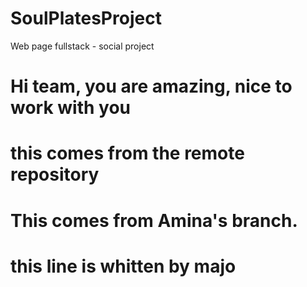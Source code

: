 # SoulPlatesProject

Web page fullstack - social project

# Hi team, you are amazing, nice to work with you

# this comes from the remote repository


# This comes from Amina's branch.

# this line is whitten by majo

